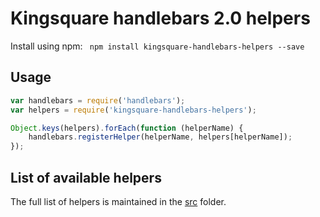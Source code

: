 # Kingsquare handlebars 2.0 helpers

Install using npm: ``` npm install kingsquare-handlebars-helpers --save```

## Usage

```javascript
var handlebars = require('handlebars');
var helpers = require('kingsquare-handlebars-helpers');

Object.keys(helpers).forEach(function (helperName) {
	handlebars.registerHelper(helperName, helpers[helperName]);
});
```

## List of available helpers
The full list of helpers is maintained in the [src](./src) folder.
